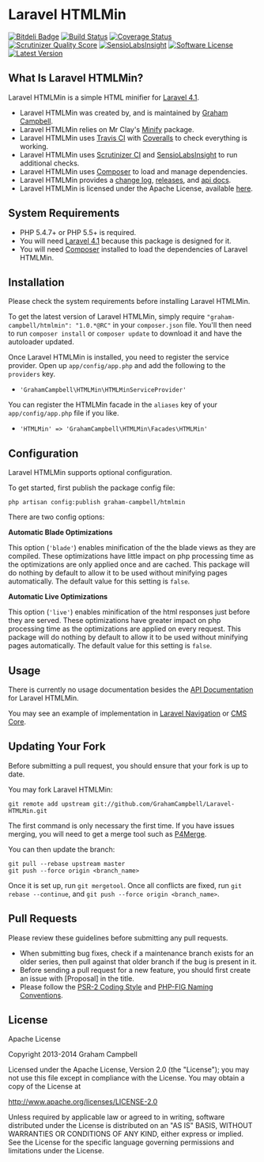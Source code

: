 Laravel HTMLMin
===============


[![Bitdeli Badge](https://d2weczhvl823v0.cloudfront.net/GrahamCampbell/Laravel-HTMLMin/trend.png)](https://bitdeli.com/free "Bitdeli Badge")
[![Build Status](https://travis-ci.org/GrahamCampbell/Laravel-HTMLMin.png)](https://travis-ci.org/GrahamCampbell/Laravel-HTMLMin)
[![Coverage Status](https://coveralls.io/repos/GrahamCampbell/Laravel-HTMLMin/badge.png)](https://coveralls.io/r/GrahamCampbell/Laravel-HTMLMin)
[![Scrutinizer Quality Score](https://scrutinizer-ci.com/g/GrahamCampbell/Laravel-HTMLMin/badges/quality-score.png?s=b56aacf6a0c1b2e612c3d7dab63d212084e6b83b)](https://scrutinizer-ci.com/g/GrahamCampbell/Laravel-HTMLMin)
[![SensioLabsInsight](https://insight.sensiolabs.com/projects/bd487912-2c9a-454e-85f7-270928cf0c5f/mini.png)](https://insight.sensiolabs.com/projects/bd487912-2c9a-454e-85f7-270928cf0c5f)
[![Software License](https://poser.pugx.org/graham-campbell/htmlmin/license.png)](https://github.com/GrahamCampbell/Laravel-HTMLMin/blob/master/LICENSE.md)
[![Latest Version](https://poser.pugx.org/graham-campbell/htmlmin/v/stable.png)](https://packagist.org/packages/graham-campbell/htmlmin)


## What Is Laravel HTMLMin?

Laravel HTMLMin is a simple HTML minifier for [Laravel 4.1](http://laravel.com).

* Laravel HTMLMin was created by, and is maintained by [Graham Campbell](https://github.com/GrahamCampbell).
* Laravel HTMLMin relies on Mr Clay's [Minify](https://github.com/mrclay/minify) package.
* Laravel HTMLMin uses [Travis CI](https://travis-ci.org/GrahamCampbell/Laravel-HTMLMin) with [Coveralls](https://coveralls.io/r/GrahamCampbell/Laravel-HTMLMin) to check everything is working.
* Laravel HTMLMin uses [Scrutinizer CI](https://scrutinizer-ci.com/g/GrahamCampbell/Laravel-HTMLMin) and [SensioLabsInsight](https://insight.sensiolabs.com/projects/bd487912-2c9a-454e-85f7-270928cf0c5f) to run additional checks.
* Laravel HTMLMin uses [Composer](https://getcomposer.org) to load and manage dependencies.
* Laravel HTMLMin provides a [change log](https://github.com/GrahamCampbell/Laravel-HTMLMin/blob/master/CHANGELOG.md), [releases](https://github.com/GrahamCampbell/Laravel-HTMLMin/releases), and [api docs](http://grahamcampbell.github.io/Laravel-HTMLMin).
* Laravel HTMLMin is licensed under the Apache License, available [here](https://github.com/GrahamCampbell/Laravel-HTMLMin/blob/master/LICENSE.md).


## System Requirements

* PHP 5.4.7+ or PHP 5.5+ is required.
* You will need [Laravel 4.1](http://laravel.com) because this package is designed for it.
* You will need [Composer](https://getcomposer.org) installed to load the dependencies of Laravel HTMLMin.


## Installation

Please check the system requirements before installing Laravel HTMLMin.

To get the latest version of Laravel HTMLMin, simply require `"graham-campbell/htmlmin": "1.0.*@RC"` in your `composer.json` file. You'll then need to run `composer install` or `composer update` to download it and have the autoloader updated.

Once Laravel HTMLMin is installed, you need to register the service provider. Open up `app/config/app.php` and add the following to the `providers` key.

* `'GrahamCampbell\HTMLMin\HTMLMinServiceProvider'`

You can register the HTMLMin facade in the `aliases` key of your `app/config/app.php` file if you like.

* `'HTMLMin' => 'GrahamCampbell\HTMLMin\Facades\HTMLMin'`


## Configuration

Laravel HTMLMin supports optional configuration.

To get started, first publish the package config file:

    php artisan config:publish graham-campbell/htmlmin

There are two config options:

**Automatic Blade Optimizations**

This option (`'blade'`) enables minification of the the blade views as they are compiled. These optimizations have little impact on php processing time as the optimizations are only applied once and are cached. This package will do nothing by default to allow it to be used without minifying pages automatically. The default value for this setting is `false`.

**Automatic Live Optimizations**

This option (`'live'`) enables minification of the html responses just before they are served. These optimizations have greater impact on php processing time as the optimizations are applied on every request. This package will do nothing by default to allow it to be used without minifying pages automatically. The default value for this setting is `false`.


## Usage

There is currently no usage documentation besides the [API Documentation](http://grahamcampbell.github.io/Laravel-HTMLMin
) for Laravel HTMLMin.

You may see an example of implementation in [Laravel Navigation](https://github.com/GrahamCampbell/Laravel-Navigation) or [CMS Core](https://github.com/GrahamCampbell/CMS-Core).


## Updating Your Fork

Before submitting a pull request, you should ensure that your fork is up to date.

You may fork Laravel HTMLMin:

    git remote add upstream git://github.com/GrahamCampbell/Laravel-HTMLMin.git

The first command is only necessary the first time. If you have issues merging, you will need to get a merge tool such as [P4Merge](http://perforce.com/product/components/perforce_visual_merge_and_diff_tools).

You can then update the branch:

    git pull --rebase upstream master
    git push --force origin <branch_name>

Once it is set up, run `git mergetool`. Once all conflicts are fixed, run `git rebase --continue`, and `git push --force origin <branch_name>`.


## Pull Requests

Please review these guidelines before submitting any pull requests.

* When submitting bug fixes, check if a maintenance branch exists for an older series, then pull against that older branch if the bug is present in it.
* Before sending a pull request for a new feature, you should first create an issue with [Proposal] in the title.
* Please follow the [PSR-2 Coding Style](https://github.com/php-fig/fig-standards/blob/master/accepted/PSR-2-coding-style-guide.md) and [PHP-FIG Naming Conventions](https://github.com/php-fig/fig-standards/blob/master/bylaws/002-psr-naming-conventions.md).


## License

Apache License

Copyright 2013-2014 Graham Campbell

Licensed under the Apache License, Version 2.0 (the "License");
you may not use this file except in compliance with the License.
You may obtain a copy of the License at

 http://www.apache.org/licenses/LICENSE-2.0

Unless required by applicable law or agreed to in writing, software
distributed under the License is distributed on an "AS IS" BASIS,
WITHOUT WARRANTIES OR CONDITIONS OF ANY KIND, either express or implied.
See the License for the specific language governing permissions and
limitations under the License.
